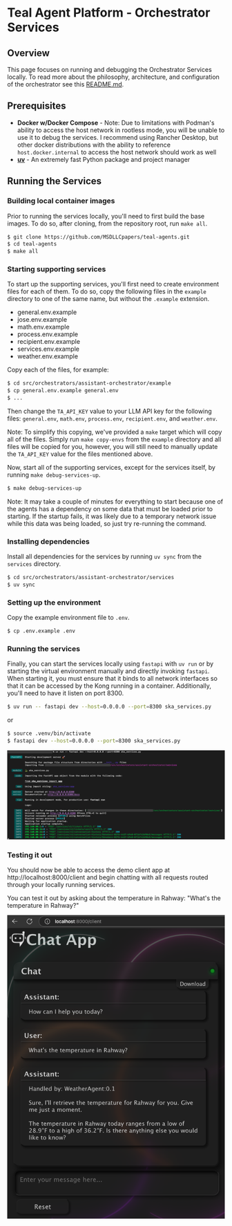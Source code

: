 # Teal Agent Platform - Orchestrator Services

## Overview
This page focuses on running and debugging the Orchestrator Services locally. To
read more about the philosophy, architecture, and configuration of the
orchestrator see this [README.md](../README.md).

## Prerequisites
* **Docker w/Docker Compose** - Note: Due to limitations with Podman's ability to
  access the host network in rootless mode, you will be unable to use it to
  debug the services. I recommend using Rancher Desktop, but other docker
  distributions with the ability to reference `host.docker.internal` to access
  the host network should work as well
* **[uv](https://docs.astral.sh/uv/)** - An extremely fast Python package and
  project manager

## Running the Services

### Building local container images
Prior to running the services locally, you'll need to first build the base
images. To do so, after cloning, from the repository root, run `make all`.
```bash
$ git clone https://github.com/MSDLLCpapers/teal-agents.git
$ cd teal-agents
$ make all
```

### Starting supporting services
To start up the supporting services, you'll first need to create environment
files for each of them. To do so, copy the following files in the `example`
directory to one of the same name, but without the `.example` extension.
* general.env.example
* jose.env.example
* math.env.example
* process.env.example
* recipient.env.example
* services.env.example
* weather.env.example

Copy each of the files, for example:
```bash
$ cd src/orchestrators/assistant-orchestrator/example
$ cp general.env.example general.env
$ ...
```

Then change the `TA_API_KEY` value to your LLM API key for the following
files: `general.env`, `math.env`, `process.env`, `recipient.env`, and
`weather.env`.

Note: To simplify this copying, we've provided a `make` target which will copy
all of the files. Simply run `make copy-envs` from the `example` directory and
all files will be copied for you, however, you will still need to manually
update the `TA_API_KEY` value for the files mentioned above.

Now, start all of the supporting services, except for the services itself,
by running `make debug-services-up`.
```bash
$ make debug-services-up
```

Note: It may take a couple of minutes for everything to start because one of the
agents has a dependency on some data that must be loaded prior to starting. If
the startup fails, it was likely due to a temporary network issue while this
data was being loaded, so just try re-running the command.

### Installing dependencies
Install all dependencies for the services by running `uv sync` from the
`services` directory.
```bash
$ cd src/orchestrators/assistant-orchestrator/services
$ uv sync
```

### Setting up the environment
Copy the example environment file to `.env`.
```bash
$ cp .env.example .env
```

### Running the services
Finally, you can start the services locally using `fastapi` with `uv run` or by
starting the virtual environment manually and directly invoking `fastapi`.
When starting it, you must ensure that it binds to all network interfaces so
that it can be accessed by the Kong running in a container. Additionally,
you'll need to have it listen on port 8300.
```bash
$ uv run -- fastapi dev --host=0.0.0.0 --port=8300 ska_services.py
```
or
```bash
$ source .venv/bin/activate
$ fastapi dev --host=0.0.0.0 --port=8300 ska_services.py
```
![Output](/assets/ska-services-output.png)

### Testing it out
You should now be able to access the demo client app at
http://localhost:8000/client and begin chatting with all requests routed through
your locally running services.

You can test it out by asking about the temperature in Rahway:
"What's the temperature in Rahway?"

![Screenshot](/assets/example-question.png)